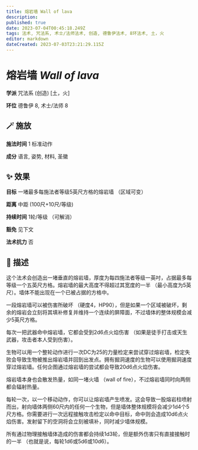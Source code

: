 ```yaml
---
title: 熔岩墙 Wall of lava
description: 
published: true
date: 2023-07-04T00:45:18.249Z
tags: 法术, 咒法系, 术士/法师法术, 创造, 德鲁伊法术, 8环法术, 土，火
editor: markdown
dateCreated: 2023-07-03T23:21:29.115Z
---
```


# **熔岩墙** *Wall of lava*

**学派** 咒法系 (创造) \[土，火\] 

**环位** 德鲁伊 8, 术士/法师 8

## 🪄 施放

**施法时间** 1 标准动作

**成分** 语言, 姿势, 材料, 圣徽

## ✨ 效果 

**目标** 一堵最多每施法者等级5英尺方格的熔岩墙 （区域可变） 

**距离** 中距 (100尺+10尺/等级)  

**持续时间** 1轮/等级 （可解消） 

**豁免** 见下文

**法术抗力** 否

## 📖 描述

这个法术会创造出一堵垂直的熔岩墙，厚度为每四施法者等级一英吋，占据最多每等级一个五英尺方格。熔岩墙的最大高度不得超过其宽度的一半 （最小高度为5英尺）。墙体不能出现在一个已被占据的方格中。

一段熔岩墙可以被伤害所破坏 （硬度4，HP90），但是如果一个区域被破坏，剩余的熔岩会立刻将其填补修复并维持一个连续的屏障面，不过墙体的整体规模会减少5英尺方格。

每次一把武器命中熔岩墙，它都会受到2d6点火焰伤害 （如果是徒手打击或天生武器，攻击者本人受到伤害）。

生物可以用一个整轮动作进行一次DC为25的力量检定来尝试穿过熔岩墙，检定失败会导致生物被推出熔岩墙并回到出发点。拥有掘洞速度的生物可以使用掘洞速度穿过熔岩墙。任何企图通过熔岩墙的尝试都会导致20d6点火焰伤害。

熔岩墙本身也会散发热量，如同一堵火墙 （wall of fire），不过熔岩墙同时向两侧都会辐射热量。

每轮一次，以一个移动动作，你可以让熔岩墙产生喷发。这会导致一股熔岩柱喷射而出，射向墙体两侧60尺内的任何一个生物，但是墙体整体规模将会减少1d4个5尺方格。你需要进行一次远程接触攻击检定以命中目标，命中则会造成10d6点火焰伤害。发射留下的空洞将会立刻被填补，同时减少墙体规模。

所有通过物理接触墙体造成的伤害都会持续1d3轮，但是额外伤害只有直接接触时的一半 （也就是说，每轮1d6或5d6或10d6）。
    